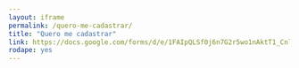 ```yaml
---
layout: iframe
permalink: /quero-me-cadastrar/
title: "Quero me cadastrar"
link: https://docs.google.com/forms/d/e/1FAIpQLSf0j6n7G2r5wo1nAktT1_CnlQg3YyxPrSjOJxENKxz1MGY1bA/viewform
rodape: yes
---
```






